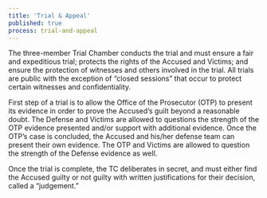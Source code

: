 ```yaml
---
title: 'Trial & Appeal'
published: true
process: trial-and-appeal
---
```



The three-member Trial Chamber conducts the trial and must ensure a fair and expeditious trial; protects the rights of the Accused and Victims; and ensure the protection of witnesses and others involved in the trial. All trials are public with the exception of “closed sessions” that occur to protect certain witnesses and confidentiality.&nbsp;

First step of a trial is to allow the Office of the Prosecutor (OTP) to present its evidence in order to prove the Accused’s guilt beyond a reasonable doubt. The Defense and Victims are allowed to questions the strength of the OTP evidence presented and/or support with additional evidence. Once the OTP’s case is concluded, the Accused and his/her defense team can present their own evidence. The OTP and Victims are allowed to question the strength of the Defense evidence as well.&nbsp;

Once the trial is complete, the TC deliberates in secret, and must either find the Accused guilty or not guilty with written justifications for their decision, called a “judgement.”